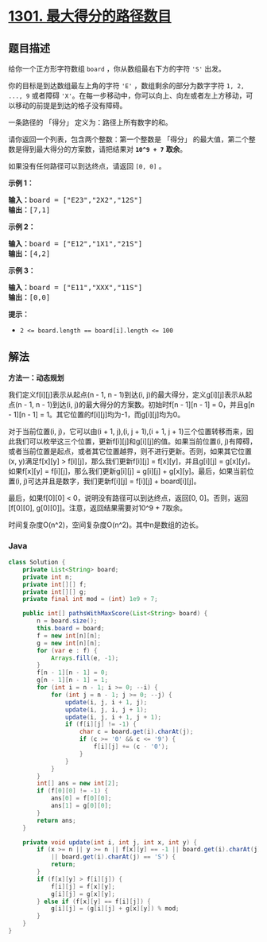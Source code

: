 # [1301. 最大得分的路径数目](https://leetcode.cn/problems/number-of-paths-with-max-score)

## 题目描述

<p>给你一个正方形字符数组&nbsp;<code>board</code>&nbsp;，你从数组最右下方的字符&nbsp;<code>&#39;S&#39;</code>&nbsp;出发。</p>

<p>你的目标是到达数组最左上角的字符&nbsp;<code>&#39;E&#39;</code> ，数组剩余的部分为数字字符&nbsp;<code>1, 2, ..., 9</code>&nbsp;或者障碍 <code>&#39;X&#39;</code>。在每一步移动中，你可以向上、向左或者左上方移动，可以移动的前提是到达的格子没有障碍。</p>

<p>一条路径的 「得分」 定义为：路径上所有数字的和。</p>

<p>请你返回一个列表，包含两个整数：第一个整数是 「得分」 的最大值，第二个整数是得到最大得分的方案数，请把结果对&nbsp;<strong><code>10^9 + 7</code></strong> <strong>取余</strong>。</p>

<p>如果没有任何路径可以到达终点，请返回&nbsp;<code>[0, 0]</code> 。</p>

<p><strong>示例 1：</strong></p>

<pre>
<strong>输入：</strong>board = [&quot;E23&quot;,&quot;2X2&quot;,&quot;12S&quot;]
<strong>输出：</strong>[7,1]
</pre>

<p><strong>示例 2：</strong></p>

<pre>
<strong>输入：</strong>board = [&quot;E12&quot;,&quot;1X1&quot;,&quot;21S&quot;]
<strong>输出：</strong>[4,2]
</pre>

<p><strong>示例 3：</strong></p>

<pre>
<strong>输入：</strong>board = [&quot;E11&quot;,&quot;XXX&quot;,&quot;11S&quot;]
<strong>输出：</strong>[0,0]
</pre>

<p><strong>提示：</strong></p>

<ul>
	<li><code>2 &lt;= board.length == board[i].length &lt;= 100</code></li>
</ul>

## 解法

**方法一：动态规划**

我们定义f[i][j]表示从起点(n - 1, n - 1)到达(i, j)的最大得分，定义g[i][j]表示从起点(n - 1, n - 1)到达(i, j)的最大得分的方案数。初始时f[n - 1][n - 1] = 0，并且g[n - 1][n - 1] = 1。其它位置的f[i][j]均为-1，而g[i][j]均为0。

对于当前位置(i, j)，它可以由(i + 1, j),(i, j + 1),(i + 1, j + 1)三个位置转移而来，因此我们可以枚举这三个位置，更新f[i][j]和g[i][j]的值。如果当前位置(i, j)有障碍，或者当前位置是起点，或者其它位置越界，则不进行更新。否则，如果其它位置(x, y)满足f[x][y] > f[i][j]，那么我们更新f[i][j] = f[x][y]，并且g[i][j] = g[x][y]。如果f[x][y] = f[i][j]，那么我们更新g[i][j] = g[i][j] + g[x][y]。最后，如果当前位置(i, j)可达并且是数字，我们更新f[i][j] = f[i][j] + board[i][j]。

最后，如果f[0][0] < 0，说明没有路径可以到达终点，返回[0, 0]。否则，返回[f[0][0], g[0][0]]。注意，返回结果需要对10^9 + 7取余。

时间复杂度O(n^2)，空间复杂度O(n^2)。其中n是数组的边长。

### **Java**

```java
class Solution {
    private List<String> board;
    private int n;
    private int[][] f;
    private int[][] g;
    private final int mod = (int) 1e9 + 7;

    public int[] pathsWithMaxScore(List<String> board) {
        n = board.size();
        this.board = board;
        f = new int[n][n];
        g = new int[n][n];
        for (var e : f) {
            Arrays.fill(e, -1);
        }
        f[n - 1][n - 1] = 0;
        g[n - 1][n - 1] = 1;
        for (int i = n - 1; i >= 0; --i) {
            for (int j = n - 1; j >= 0; --j) {
                update(i, j, i + 1, j);
                update(i, j, i, j + 1);
                update(i, j, i + 1, j + 1);
                if (f[i][j] != -1) {
                    char c = board.get(i).charAt(j);
                    if (c >= '0' && c <= '9') {
                        f[i][j] += (c - '0');
                    }
                }
            }
        }
        int[] ans = new int[2];
        if (f[0][0] != -1) {
            ans[0] = f[0][0];
            ans[1] = g[0][0];
        }
        return ans;
    }

    private void update(int i, int j, int x, int y) {
        if (x >= n || y >= n || f[x][y] == -1 || board.get(i).charAt(j) == 'X'
            || board.get(i).charAt(j) == 'S') {
            return;
        }
        if (f[x][y] > f[i][j]) {
            f[i][j] = f[x][y];
            g[i][j] = g[x][y];
        } else if (f[x][y] == f[i][j]) {
            g[i][j] = (g[i][j] + g[x][y]) % mod;
        }
    }
}
```
